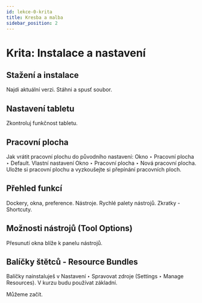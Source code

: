 ```yaml
---
id: lekce-0-krita
title: Kresba a malba
sidebar_position: 2
---
```


# Krita: Instalace a nastavení

## Stažení a instalace
Najdi aktuální verzi. Stáhni a spusť soubor.
## Nastavení tabletu
Zkontroluj funkčnost tabletu.
## Pracovní plocha
Jak vrátit pracovní plochu do původního nastavení: Okno ‣ Pracovní plocha ‣ Default.
Vlastní nastavení Okno ‣ Pracovní plocha ‣ Nová pracovní plocha. Uložte si pracovní plochu a vyzkoušejte si přepínání pracovních ploch.
## Přehled funkcí
Dockery, okna, preference. Nástroje. Rychlé palety nástrojů. Zkratky - Shortcuty.
## Možnosti nástrojů (Tool Options)
Přesunutí okna blíže k panelu nástrojů.
## Balíčky štětců - Resource Bundles
Balíčky nainstaluješ v Nastavení ‣ Spravovat zdroje (Settings ‣ Manage Resources).
V kurzu budu používat základní.

Můžeme začít.
